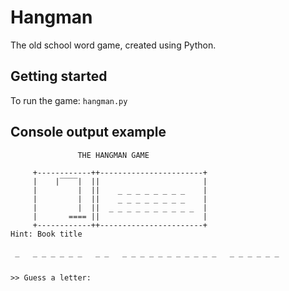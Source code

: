 # Hangman
The old school word game, created using Python.

## Getting started
To run the game: ```hangman.py```

## Console output example
```
               THE HANGMAN GAME

     +------------++-----------------------+
     |    |‾‾‾‾|  ||                       |
     |         |  ||    _ _ _ _ _ _ _ _    |
     |         |  ||    _ _ _ _ _ _ _ _    |
     |         |  ||  _ _ _ _ _ _ _ _ _ _  |
     |       ==== ||                       |
     +------------++-----------------------+
Hint: Book title


 ‾   ‾ ‾ ‾ ‾ ‾ ‾   ‾ ‾   ‾ ‾ ‾ ‾ ‾ ‾ ‾ ‾ ‾ ‾ ‾   ‾ ‾ ‾ ‾ ‾ ‾

>> Guess a letter:
```
